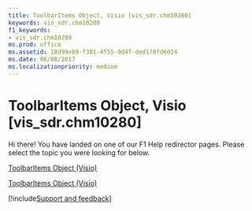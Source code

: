 ```yaml
---
title: ToolbarItems Object, Visio [vis_sdr.chm10280]
keywords: vis_sdr.chm10280
f1_keywords:
- vis_sdr.chm10280
ms.prod: office
ms.assetid: 18d99eb9-f381-4f55-9d4f-ded178fd6024
ms.date: 06/08/2017
ms.localizationpriority: medium
---
```



# ToolbarItems Object, Visio [vis_sdr.chm10280]

Hi there! You have landed on one of our F1 Help redirector pages. Please select the topic you were looking for below.

[ToolbarItems Object (Visio)](https://msdn.microsoft.com/library/d784fe6b-f956-be4a-fd3f-01e202042a63.aspx)

[ToolbarItems Object (Visio)](https://msdn.microsoft.com/library/173cc711-7212-d56a-76a9-e30c3a608579%28Office.15%29.aspx)

[!include[Support and feedback](~/includes/feedback-boilerplate.md)]